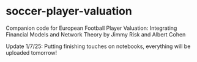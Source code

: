 # soccer-player-valuation
Companion code for European Football Player Valuation: Integrating Financial Models and Network Theory by Jimmy Risk and Albert Cohen

Update 1/7/25: Putting finishing touches on notebooks, everything will be uploaded tomorrow!

